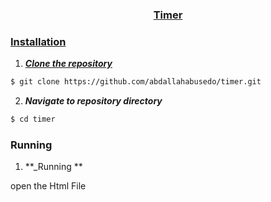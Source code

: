 <div align="center">
<a href="https://github.com/abdallahabusedo/timer" rel="noopener">


</div>


<h3 align="center">Timer</h3>

### Installation

1. **_Clone the repository_**

```sh
$ git clone https://github.com/abdallahabusedo/timer.git
```
2. **_Navigate to repository directory_**
```sh
$ cd timer
```
### Running

1. **_Running **

open the Html File 
